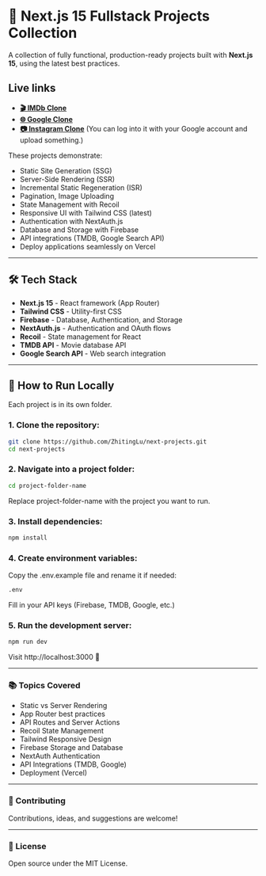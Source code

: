 # 🚀 Next.js 15 Fullstack Projects Collection

A collection of fully functional, production-ready projects built with **Next.js 15**, using the latest best practices.

## Live links
-  **[🎬 IMDb Clone](https://imdb-next-green.vercel.app/)**
-  **[🌐 Google Clone](https://google-next-blue-eta.vercel.app/)**
-  **[📷 Instagram Clone](https://next-projects-dusky.vercel.app/)** (You can log into it with your Google account and upload something.)

These projects demonstrate:

- Static Site Generation (SSG)
- Server-Side Rendering (SSR)
- Incremental Static Regeneration (ISR)
- Pagination, Image Uploading
- State Management with Recoil
- Responsive UI with Tailwind CSS (latest)
- Authentication with NextAuth.js
- Database and Storage with Firebase
- API integrations (TMDB, Google Search API)
- Deploy applications seamlessly on Vercel

---

## 🛠 Tech Stack

- **Next.js 15** - React framework (App Router)
- **Tailwind CSS** - Utility-first CSS
- **Firebase** - Database, Authentication, and Storage
- **NextAuth.js** - Authentication and OAuth flows
- **Recoil** - State management for React
- **TMDB API** - Movie database API
- **Google Search API** - Web search integration

---

## 🚀 How to Run Locally

Each project is in its own folder.

### 1. Clone the repository:

```bash
git clone https://github.com/ZhitingLu/next-projects.git
cd next-projects
```

### 2. Navigate into a project folder:

```bash
cd project-folder-name
```
Replace project-folder-name with the project you want to run.


### 3. Install dependencies:

```bash
npm install
```


### 4. Create environment variables:
Copy the .env.example file and rename it if needed:

```bash
.env
```
Fill in your API keys (Firebase, TMDB, Google, etc.)


### 5. Run the development server:
```bash
npm run dev
```
Visit http://localhost:3000 🚀

---

### 📚 Topics Covered
- Static vs Server Rendering
- App Router best practices
- API Routes and Server Actions
- Recoil State Management
- Tailwind Responsive Design
- Firebase Storage and Database
- NextAuth Authentication
- API Integrations (TMDB, Google)
- Deployment (Vercel)

---

### 🤝 Contributing
Contributions, ideas, and suggestions are welcome!

---

### 📜 License
Open source under the MIT License.
